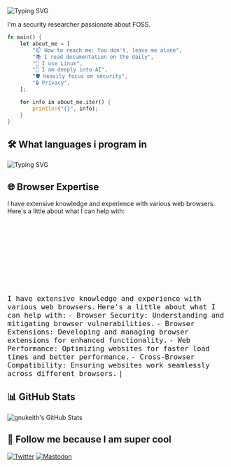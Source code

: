 ![Typing SVG](http://readme-typing-svg.herokuapp.com/?font=JetBrains+Mono&pause=1000&color=00FF00&random=false&width=435&lines=Haiiiii+I'm+gnukeith)

I'm a security researcher passionate about FOSS.

```rust
fn main() {
    let about_me = [
        "📫 How to reach me: You don't, leave me alone",
        "📚 I read documentation on the daily",
        "🐧 I use Linux",
        "🤖 I am deeply into AI",
        "🛡️ Heavily focus on security",
        "🔒 Privacy",
    ];

    for info in about_me.iter() {
        println!("{}", info);
    }
}
```

## 🛠️ What languages i program in

![Typing SVG](http://readme-typing-svg.herokuapp.com/?font=JetBrains+Mono&pause=1000&color=00FF00&random=false&width=435&lines=Python;HTML;CSS;Javascript;Rust;GO)

## 🌐 Browser Expertise

I have extensive knowledge and experience with various web browsers. Here's a little about what I can help with:
<svg width="600" height="200" xmlns="http://www.w3.org/2000/svg">
  <style>
    .text { font-family: "JetBrains Mono", monospace; font-size: 16px; fill: white; }
    .cursor { font-family: "JetBrains Mono", monospace; font-size: 16px; fill: lime; }
    @keyframes blink {
      0%, 50% { opacity: 1; }
      50.01%, 100% { opacity: 0; }
    }
  </style>
  <rect width="100%" height="100%" fill="black" />
  <text x="10" y="20" class="text">I have extensive knowledge and experience with various web browsers.</text>
  <text x="10" y="40" class="text">Here's a little about what I can help with:</text>
  <text x="10" y="60" class="text">- Browser Security: Understanding and mitigating browser vulnerabilities.</text>
  <text x="10" y="80" class="text">- Browser Extensions: Developing and managing browser extensions for enhanced functionality.</text>
  <text x="10" y="100" class="text">- Web Performance: Optimizing websites for faster load times and better performance.</text>
  <text x="10" y="120" class="text">- Cross-Browser Compatibility: Ensuring websites work seamlessly across different browsers.</text>
  <text x="10" y="140" class="cursor">|</text>
  <animate
    xlink:href="#cursor"
    attributeName="opacity"
    values="1;0;1"
    dur="1s"
    repeatCount="indefinite" />
</svg>


## 📊 GitHub Stats

![gnukeith's GitHub Stats](https://github-readme-stats.vercel.app/api?username=gnukeith&show_icons=true&theme=radical&title_color=00FF00&icon_color=00FF00&text_color=00FF00&bg_color=0d1117)


## 👀 Follow me because I am super cool

<p>
  <a href="https://x.com/gnukeith" target="_blank"><img src="https://img.shields.io/badge/Twitter-%231DA1F2.svg?style=for-the-badge&logo=Twitter&logoColor=white" alt="Twitter"></a>
  <a href="https://mastodon.social/@keith684" target="_blank"><img src="https://img.shields.io/badge/Mastodon-6364FF?style=for-the-badge&logo=mastodon&logoColor=white" alt="Mastodon"></a>
</p>
